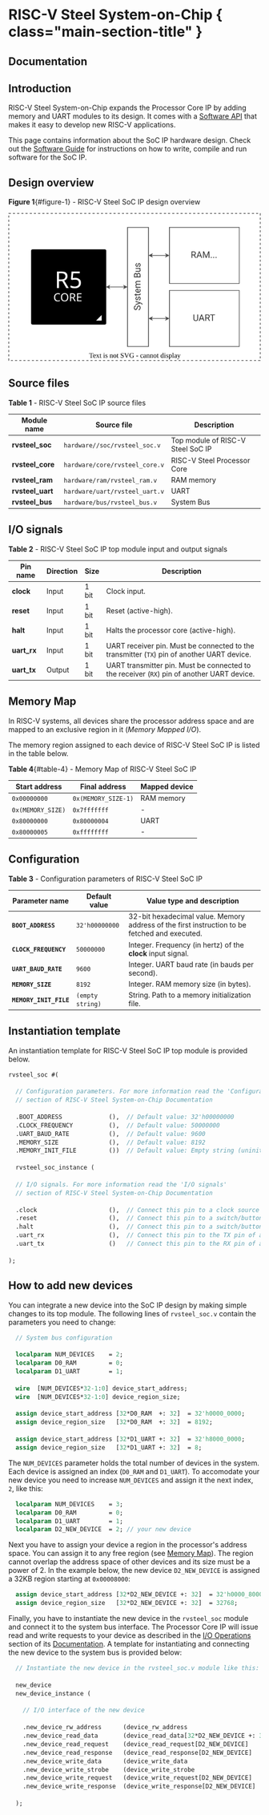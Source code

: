 # RISC-V Steel System-on-Chip { class="main-section-title" }
<h2 class="main-section-subtitle">Documentation</h2>

## Introduction

RISC-V Steel System-on-Chip expands the Processor Core IP by adding memory and UART modules to its design. It comes with a [Software API](api.md) that makes it easy to develop new RISC-V applications.

This page contains information about the SoC IP hardware design. Check out the [Software Guide](softwareguide.md) for instructions on how to write, compile and run software for the SoC IP.

## Design overview

**Figure 1**{#figure-1} - RISC-V Steel SoC IP design overview

![Image title](images/rvsteel_soc.svg)

## Source files

**Table 1** - RISC-V Steel SoC IP source files

| Module name      | Source file                    | Description                       |
| ---------------- | ------------------------------ | --------------------------------- |
| **rvsteel_soc**  | `hardware//soc/rvsteel_soc.v`  | Top module of RISC-V Steel SoC IP |
| **rvsteel_core** | `hardware/core/rvsteel_core.v` | RISC-V Steel Processor Core       |
| **rvsteel_ram**  | `hardware/ram/rvsteel_ram.v`   | RAM memory                        |
| **rvsteel_uart** | `hardware/uart/rvsteel_uart.v` | UART                              |
| **rvsteel_bus**  | `hardware/bus/rvsteel_bus.v`   | System Bus                        |

## I/O signals

**Table 2** - RISC-V Steel SoC IP top module input and output signals

| Pin name       | Direction | Size  | Description          |
| -------------- | --------- | ----- | -------------------- |
| **clock**      | Input     | 1 bit | Clock input.         |
| **reset**      | Input     | 1 bit | Reset (active-high). |
| **halt**       | Input     | 1 bit | Halts the processor core (active-high). |
| **uart_rx**    | Input     | 1 bit | UART receiver pin. Must be connected to the transmitter (`TX`) pin of another UART device. |
| **uart_tx**    | Output    | 1 bit | UART transmitter pin. Must be connected to the receiver (`RX`) pin of another UART device. |

## Memory Map

In RISC-V systems, all devices share the processor address space and are mapped to an exclusive region in it (*Memory Mapped I/O*).

The memory region assigned to each device of RISC-V Steel SoC IP is listed in the table below.

**Table 4**{#table-4} - Memory Map of RISC-V Steel SoC IP

| Start address     | Final address       | Mapped device              |
| ----------------- | ------------------- | -------------------------- |
| `0x00000000`      | `0x(MEMORY_SIZE-1)` | RAM memory                 |
| `0x(MEMORY_SIZE)` | `0x7fffffff`        | -                          |
| `0x80000000`      | `0x80000004`        | UART                       |
| `0x80000005`      | `0xffffffff`        | -                          |

## Configuration

**Table 3** - Configuration parameters of RISC-V Steel SoC IP

| Parameter name         | Default value    | Value type and description                                                                    |
| ---------------------- | ---------------- | --------------------------------------------------------------------------------------------- |
| **`BOOT_ADDRESS`**     | `32'h00000000`   | 32-bit hexadecimal value. Memory address of the first instruction to be fetched and executed. |
| **`CLOCK_FREQUENCY`**  | `50000000`       | Integer. Frequency (in hertz) of the **clock** input signal.                                  |
| **`UART_BAUD_RATE`**   | `9600`           | Integer. UART baud rate (in bauds per second).                                                |
| **`MEMORY_SIZE`**      | `8192`           | Integer. RAM memory size (in bytes).                                             |
| **`MEMORY_INIT_FILE`** | `(empty string)` | String. Path to a memory initialization file.                                                 |

## Instantiation template

An instantiation template for RISC-V Steel SoC IP top module is provided below.

``` systemverilog
rvsteel_soc #(

  // Configuration parameters. For more information read the 'Configuration'
  // section of RISC-V Steel System-on-Chip Documentation

  .BOOT_ADDRESS             (),  // Default value: 32'h00000000
  .CLOCK_FREQUENCY          (),  // Default value: 50000000
  .UART_BAUD_RATE           (),  // Default value: 9600
  .MEMORY_SIZE              (),  // Default value: 8192
  .MEMORY_INIT_FILE         ())  // Default value: Empty string (uninitialized)

  rvsteel_soc_instance (

  // I/O signals. For more information read the 'I/O signals'
  // section of RISC-V Steel System-on-Chip Documentation

  .clock                    (),  // Connect this pin to a clock source
  .reset                    (),  // Connect this pin to a switch/button or hardwire it to 1'b0.
  .halt                     (),  // Connect this pin to a switch/button or hardwire it to 1'b0.
  .uart_rx                  (),  // Connect this pin to the TX pin of another UART device
  .uart_tx                  ()   // Connect this pin to the RX pin of another UART device

);
```

## How to add new devices

You can integrate a new device into the SoC IP design by making simple changes to its top module. The following lines of `rvsteel_soc.v` contain the parameters you need to change:

``` systemverilog
  // System bus configuration

  localparam NUM_DEVICES    = 2;
  localparam D0_RAM         = 0;
  localparam D1_UART        = 1;

  wire  [NUM_DEVICES*32-1:0] device_start_address;
  wire  [NUM_DEVICES*32-1:0] device_region_size;

  assign device_start_address [32*D0_RAM  +: 32]  = 32'h0000_0000;
  assign device_region_size   [32*D0_RAM  +: 32]  = 8192;

  assign device_start_address [32*D1_UART +: 32]  = 32'h8000_0000;
  assign device_region_size   [32*D1_UART +: 32]  = 8;
```

The `NUM_DEVICES` parameter holds the total number of devices in the system. Each device is assigned an index (`D0_RAM` and `D1_UART`). To accomodate your new device you need to increase `NUM_DEVICES` and assign it the next index, `2`, like this:

``` systemverilog
  localparam NUM_DEVICES    = 3;
  localparam D0_RAM         = 0;
  localparam D1_UART        = 1;
  localparam D2_NEW_DEVICE  = 2; // your new device
```

Next you have to assign your device a region in the processor's address space. You can assign it to any free region (see [Memory Map](#memory-map)). The region cannot overlap the address space of other devices and its size must be a power of 2. In the example below, the new device `D2_NEW_DEVICE` is assigned a 32KB region starting at `0x00008000`:

``` systemverilog
  assign device_start_address [32*D2_NEW_DEVICE +: 32]  = 32'h0000_8000;
  assign device_region_size   [32*D2_NEW_DEVICE +: 32]  = 32768;
```

Finally, you have to instantiate the new device in the `rvsteel_soc` module and connect it to the system bus interface. The Processor Core IP will issue read and write requests to your device as described in the [I/O Operations](core.md#io-operations) section of its [Documentation](core.md). A template for instantiating and connecting the new device to the system bus is provided below:

``` systemverilog
  // Instantiate the new device in the rvsteel_soc.v module like this:

  new_device
  new_device_instance (

    // I/O interface of the new device

    .new_device_rw_address      (device_rw_address                        ),
    .new_device_read_data       (device_read_data[32*D2_NEW_DEVICE +: 32] ),
    .new_device_read_request    (device_read_request[D2_NEW_DEVICE]       ),
    .new_device_read_response   (device_read_response[D2_NEW_DEVICE]      ),
    .new_device_write_data      (device_write_data                        ),
    .new_device_write_strobe    (device_write_strobe                      ),
    .new_device_write_request   (device_write_request[D2_NEW_DEVICE]      ),
    .new_device_write_response  (device_write_response[D2_NEW_DEVICE]     )

  );
```

</br>
</br>